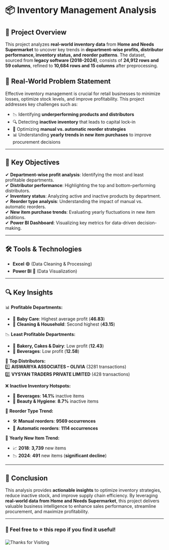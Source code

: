 # 📦 Inventory Management Analysis  


## 🚀 Project Overview  
This project analyzes **real-world inventory data** from **Home and Needs Supermarket** to uncover key trends in **department-wise profits, distributor performance, inventory status, and reorder patterns**. The dataset, sourced from **legacy software (2018-2024)**, consists of **24,912 rows and 59 columns**, refined to **10,684 rows and 15 columns** after preprocessing.  

## 🏢 Real-World Problem Statement  
Effective inventory management is crucial for retail businesses to minimize losses, optimize stock levels, and improve profitability. This project addresses key challenges such as:  
- 📉 Identifying **underperforming products and distributors**  
- 🔍 Detecting **inactive inventory** that leads to capital lock-in  
- 🔄 Optimizing **manual vs. automatic reorder strategies**  
- 📊 Understanding **yearly trends in new item purchases** to improve procurement decisions  

---

## 🎯 Key Objectives  
✔ **Department-wise profit analysis**: Identifying the most and least profitable departments.  
✔ **Distributor performance**: Highlighting the top and bottom-performing distributors.  
✔ **Inventory status**: Analyzing active and inactive products by department.  
✔ **Reorder type analysis**: Understanding the impact of manual vs. automatic reorders.  
✔ **New item purchase trends**: Evaluating yearly fluctuations in new item additions.  
✔ **Power BI Dashboard**: Visualizing key metrics for data-driven decision-making.  

---

## 🛠 Tools & Technologies  
- **Excel** 🟢 (Data Cleaning & Processing)  
- **Power BI** 🔵 (Data Visualization)  

---

## 🔍 Key Insights  
📊 **Profitable Departments:**  
- 🍼 **Baby Care**: Highest average profit (**46.83**)  
- 🏡 **Cleaning & Household**: Second highest (**43.15**)  

📉 **Least Profitable Departments:**  
- 🍞 **Bakery, Cakes & Dairy**: Low profit (**12.43**)  
- 🥤 **Beverages**: Low profit (**12.58**)  

🚚 **Top Distributors:**  
1️⃣ **AISWARIYA ASSOCIATES – OLIVIA** (3281 transactions)  
2️⃣ **VYSYAN TRADERS PRIVATE LIMITED** (428 transactions)  

❌ **Inactive Inventory Hotspots:**  
- 🥤 **Beverages**: **14.1%** inactive items  
- 💄 **Beauty & Hygiene**: **8.7%** inactive items  

🔄 **Reorder Type Trend:**  
- 🛠 **Manual reorders**: **9569 occurrences**  
- 🤖 **Automatic reorders**: **1114 occurrences**  

📅 **Yearly New Item Trend:**  
- 📈 **2018**: **3,739** new items  
- 📉 **2024**: **491** new items (**significant decline**)  

---

## 📌 Conclusion  
This analysis provides **actionable insights** to optimize inventory strategies, reduce inactive stock, and improve supply chain efficiency. By leveraging **real-world data from Home and Needs Supermarket**, this project delivers valuable business intelligence to enhance sales performance, streamline procurement, and maximize profitability.  

---
### 📢 Feel free to ⭐ this repo if you find it useful!  

![Thanks for Visiting](https://media.giphy.com/media/hvRJCLFzcasrR4ia7z/giphy.gif)  
